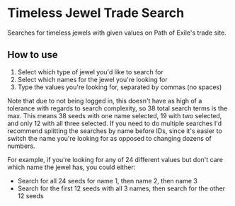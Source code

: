 # Timeless Jewel Trade Search
Searches for timeless jewels with given values on Path of Exile's trade site.

## How to use
1. Select which type of jewel you'd like to search for
2. Select which names for the jewel you're looking for
3. Type the values you're looking for, separated by commas (no spaces)

Note that due to not being logged in, this doesn't have as high of a tolerance with regards to search complexity, so 38 total search terms is the max. This means 38 seeds with one name selected, 19 with two selected, and only 12 with all three selected. If you need to do multiple searches I'd recommend splitting the searches by name before IDs, since it's easier to switch the name you're looking for as opposed to changing dozens of numbers.

For example, if you're looking for any of 24 different values but don't care which name the jewel has, you could either:
- Search for all 24 seeds for name 1, then name 2, then name 3
- Search for the first 12 seeds with all 3 names, then search for the other 12 seeds
